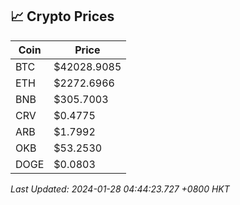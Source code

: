 ## 📈 Crypto Prices

| Coin | Price |
| ---- | ----- |
| BTC | $42028.9085 |
| ETH | $2272.6966 |
| BNB | $305.7003 |
| CRV | $0.4775 |
| ARB | $1.7992 |
| OKB | $53.2530 |
| DOGE | $0.0803 |

_Last Updated: 2024-01-28 04:44:23.727 +0800 HKT_